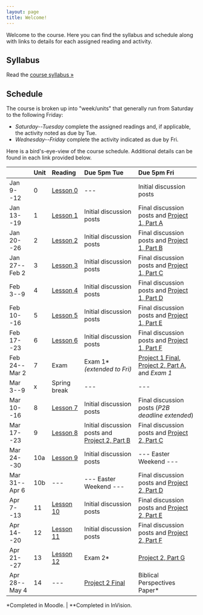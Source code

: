 ```yaml
---
layout: page
title: Welcome!
---
```

Welcome to the course. Here you can find the syllabus and schedule along with links to details for each assigned reading and activity.

## Syllabus

Read the [course syllabus &raquo;](/docs/syllabus.pdf)

## Schedule

The course is broken up into "week/units" that generally run from Saturday to the following Friday:

* *Saturday--Tuesday* complete the assigned readings and, if applicable, the activity noted as due by Tue.
* *Wednesday--Friday* complete the activity indicated as due by Fri.

Here is a bird's-eye-view of the course schedule. Additional details can be found in each link provided below.

|               | Unit | Reading          | Due 5pm Tue              | Due 5pm Fri                                        |
|---------------|:-----|:-----------------|:-------------------------|:---------------------------------------------------|
| Jan 9--12     | 0    | [Lesson 0][l0]   | ---                      | Initial discussion posts                           |
| Jan 13--19    | 1    | [Lesson 1][l1]   | Initial discussion posts | Final discussion posts and [Project 1, Part A][p1] |
| Jan 20--26    | 2    | [Lesson 2][l2]   | Initial discussion posts | Final discussion posts and [Project 1, Part B][p1] |
| Jan 27--Feb 2 | 3    | [Lesson 3][l3]   | Initial discussion posts | Final discussion posts and [Project 1, Part C][p1] |
| Feb 3--9      | 4    | [Lesson 4][l4]   | Initial discussion posts | Final discussion posts and [Project 1, Part D][p1] |
| Feb 10--16    | 5    | [Lesson 5][l5]   | Initial discussion posts | Final discussion posts and [Project 1, Part E][p1] |
| Feb 17--23    | 6    | [Lesson 6][l6]   | Initial discussion posts | Final discussion posts and [Project 1, Part F][p1] |
| Feb 24--Mar 2 | 7    | Exam             | Exam 1\* *(extended to Fri)* | [Project 1 Final][p1], [Project 2, Part A][p2], and *Exam 1* |
| Mar 3--9      | x    | Spring break     | ---                      | ---                                                |
| Mar 10--16    | 8    | [Lesson 7][l7]   | Initial discussion posts | Final discussion posts (*P2B deadline extended*) |
| Mar 17--23    | 9    | [Lesson 8][l8]   | Initial discussion posts and [Project 2, Part B][p2] | Final discussion posts and [Project 2, Part C][p2] |
| Mar 24--30    | 10a  | [Lesson 9][l9]   | Initial discussion posts | --- Easter Weekend ---                             |
| Mar 31--Apr 6 | 10b  | ---              | --- Easter Weekend ---   | Final discussion posts and [Project 2, Part D][p2] |
| Apr 7--13     | 11   | [Lesson 10][l10] | Initial discussion posts | Final discussion posts and [Project 2, Part E][p2] |
| Apr 14--20    | 12   | [Lesson 11][l11] | Initial discussion posts | Final discussion posts and [Project 2, Part F][p2] |
| Apr 21--27    | 13   | [Lesson 12][l12] | Exam 2\*                 | [Project 2, Part G][p2]                            |
| Apr 28--May 4 | 14   | ---              | [Project 2 Final][p2]    | Biblical Perspectives Paper\*                      |

\*Completed in Moodle. \| \*\*Completed in InVision.

[l0]: /lessons/00-introduction.html
[l1]: /lessons/01-contextual-research.html
[l2]: /lessons/02-conceptual-models.html
[l3]: /lessons/03-interpretation-gulfs.html
[l4]: /lessons/04-sharing-data.html
[l5]: /lessons/05-garretts-elements.html
[l6]: /lessons/06-strategy-scope.html
[l7]: /lessons/07-structure.html
[l8]: /lessons/08-skeleton-surface.html
[l9]: /lessons/09-emotional-design.html
[l10]: /lessons/10-personality-engagement.html
[l11]: /lessons/11-obstacles-forgiveness.html
[l12]: /lessons/12-risk-reward.html

[ex1]: /activities/ex1.html
[ex2]: /activities/ex2.html
[ex3]: /activities/ex3.html
[p1]: /activities/pr01.html
[p2]: /activities/pr02.html
